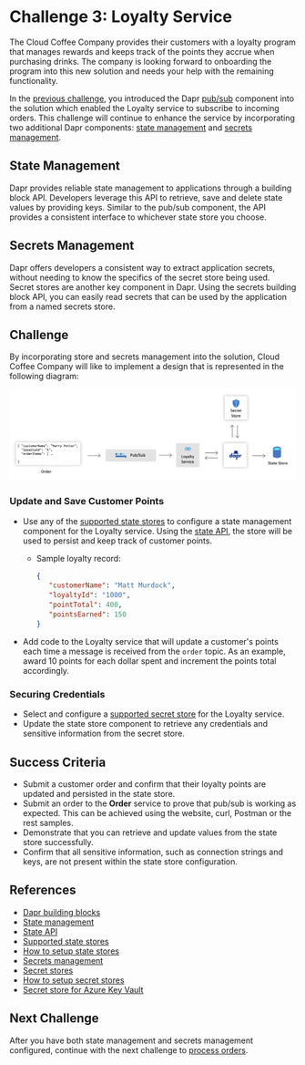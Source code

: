 # Challenge 3: Loyalty Service

The Cloud Coffee Company provides their customers with a loyalty program that manages rewards and keeps track of the points they accrue when purchasing drinks. The company is looking forward to onboarding the program into this new solution and needs your help with the remaining functionality.

In the [previous challenge](challenge-2.md), you introduced the Dapr [pub/sub](https://github.com/dapr/docs/tree/master/concepts/publish-subscribe-messaging) component into the solution which enabled the Loyalty service to subscribe to incoming orders. This challenge will continue to enhance the service by incorporating two additional Dapr components: [state management](https://github.com/dapr/docs/tree/master/concepts/state-management) and [secrets management](https://github.com/dapr/docs/tree/master/concepts/secrets).

## State Management

Dapr provides reliable state management to applications through a building block API. Developers leverage this API to retrieve, save and delete state values by providing keys. Similar to the pub/sub component, the API provides a consistent interface to whichever state store you choose.

## Secrets Management

Dapr offers developers a consistent way to extract application secrets, without needing to know the specifics of the secret store being used. Secret stores are another key component in Dapr. Using the secrets building block API, you can easily read secrets that can be used by the application from a named secrets store.

## Challenge

By incorporating store and secrets management into the solution, Cloud Coffee Company will like to implement a design that is represented in the following diagram:

![Store and secrets management](images/challenge3-overview.png)

### Update and Save Customer Points

- Use any of the [supported state stores](https://github.com/dapr/docs/tree/master/howto/setup-state-store) to configure a state management component for the Loyalty service. Using the [state API](https://github.com/dapr/docs/blob/master/reference/api/state_api.md), the store will be used to persist and keep track of customer points.

  - Sample loyalty record:

     ```JSON
    {
        "customerName": "Matt Murdock",
        "loyaltyId": "1000",
        "pointTotal": 400,
        "pointsEarned": 150
    }
    ```

- Add code to the Loyalty service that will update a customer's points each time a message is received from the `order` topic. As an example, award 10 points for each dollar spent and increment the points total accordingly.

### Securing Credentials

- Select and configure a [supported secret store](https://github.com/dapr/docs/tree/master/howto/setup-secret-store) for the Loyalty service.
- Update the state store component to retrieve any credentials and sensitive information from the secret store.

## Success Criteria

- Submit a customer order and confirm that their loyalty points are updated and persisted in the state store.
- Submit an order to the **Order** service to prove that pub/sub is working as expected. This can be achieved using the website, curl, Postman or the rest samples.
- Demonstrate that you can retrieve and update values from the state store successfully.
- Confirm that all sensitive information, such as connection strings and keys, are not present within the state store configuration.

## References

- [Dapr building blocks](https://github.com/dapr/docs/tree/master/concepts#building-blocks)
- [State management](https://github.com/dapr/docs/tree/master/concepts/state-management)
- [State API](https://github.com/dapr/docs/blob/master/reference/api/state_api.md)
- [Supported state stores](https://github.com/dapr/components-contrib/tree/master/state)
- [How to setup state stores](https://github.com/dapr/docs/tree/master/howto/setup-state-store)
- [Secrets management](https://github.com/dapr/docs/tree/master/concepts/secrets)
- [Secret stores](https://github.com/dapr/components-contrib/tree/master/secretstores)
- [How to setup secret stores](https://github.com/dapr/docs/tree/master/howto/setup-secret-store)
- [Secret store for Azure Key Vault](https://github.com/dapr/docs/blob/master/howto/setup-secret-store/azure-keyvault.md)

## Next Challenge

After you have both state management and secrets management configured, continue with the next challenge to [process orders](challenge-4.md).

